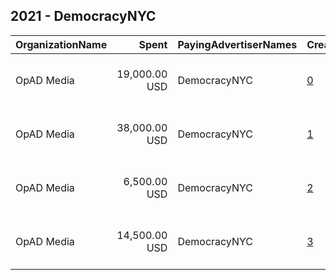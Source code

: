 ## 2021 - DemocracyNYC 
|OrganizationName|Spent|PayingAdvertiserNames|CreativeUrls|Impressions|Genders|AgeBrackets|CountryCodes|BillingAddresses|CandidateBallotInformation|
|:---|---:|:---|:---|---:|:---|:---|:---|:---|:---|
|OpAD Media|19,000.00 USD|DemocracyNYC|[0](https://www.snap.com/political-ads/asset/c915aeadcc05f65d3e87f45fa8b02ea926e4044d31a21374cece2eef9c89cf93?mediaType=png)|2,538,389||18+|united states|"275 Madison Avenue, Suite 2200,New York ,10016,US"||
|OpAD Media|38,000.00 USD|DemocracyNYC|[1](https://www.snap.com/political-ads/asset/1638a0af1fe7ab8fef989338b130408ae8367dc7ca9ba88f5755c714f718dfa2?mediaType=mp4)|2,703,705||18+|united states|"275 Madison Avenue, Suite 2200,New York ,10016,US"||
|OpAD Media|6,500.00 USD|DemocracyNYC|[2](https://www.snap.com/political-ads/asset/4f20ee954de1c18e298c96ebdf61f958e58167f61d5ddeac46c6a27ffd7b0a50?mediaType=mp4)|603,769||18+|united states|"275 Madison Avenue, Suite 2200,New York ,10016,US"||
|OpAD Media|14,500.00 USD|DemocracyNYC|[3](https://www.snap.com/political-ads/asset/4f20ee954de1c18e298c96ebdf61f958e58167f61d5ddeac46c6a27ffd7b0a50?mediaType=mp4)|1,333,829||18+|united states|"275 Madison Avenue, Suite 2200,New York ,10016,US"||

